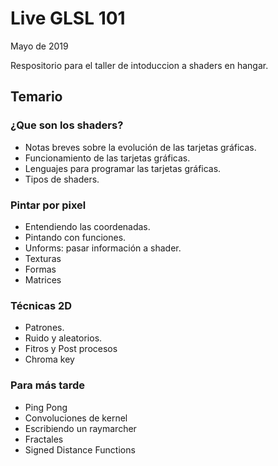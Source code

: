 Live GLSL 101
==============
Mayo de 2019

Respositorio para el taller de intoduccion a shaders en hangar.

Temario
-------
### ¿Que son los shaders?
- Notas breves sobre la evolución de las tarjetas gráficas.
- Funcionamiento de las tarjetas gráficas.
- Lenguajes para programar las tarjetas gráficas.
- Tipos de shaders.

### Pintar por pixel
- Entendiendo las coordenadas.
- Pintando con funciones.
- Unforms: pasar información a shader.
- Texturas
- Formas
- Matrices

### Técnicas 2D
- Patrones.
- Ruido y aleatorios.
- Fitros y Post procesos
- Chroma key

### Para más tarde
- Ping Pong
- Convoluciones de kernel
- Escribiendo un raymarcher
- Fractales
- Signed Distance Functions